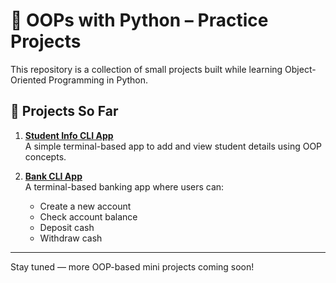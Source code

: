 # 🐍 OOPs with Python – Practice Projects

This repository is a collection of small projects built while learning Object-Oriented Programming in Python.



## 📁 Projects So Far

1. [**Student Info CLI App**](Student_Info_Manager.md)  
   A simple terminal-based app to add and view student details using OOP concepts.

2. [**Bank CLI App**](https://github.com/Adi092003/OOPs-python-/blob/main/bankcli.py)  
   A terminal-based banking app where users can:
   - Create a new account  
   - Check account balance  
   - Deposit cash  
   - Withdraw cash



---

Stay tuned — more OOP-based mini projects coming soon!
